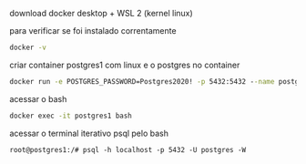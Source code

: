 download docker desktop + WSL 2 (kernel linux)

para verificar se foi instalado correntamente
```bat
docker -v
```
criar container postgres1 com linux e o postgres no container
```bat
docker run -e POSTGRES_PASSWORD=Postgres2020! -p 5432:5432 --name postgres1 -h postgres1 -d postgres
```
acessar o bash
```bat
docker exec -it postgres1 bash
```
acessar o terminal iterativo psql pelo bash
```console
root@postgres1:/# psql -h localhost -p 5432 -U postgres -W
```
